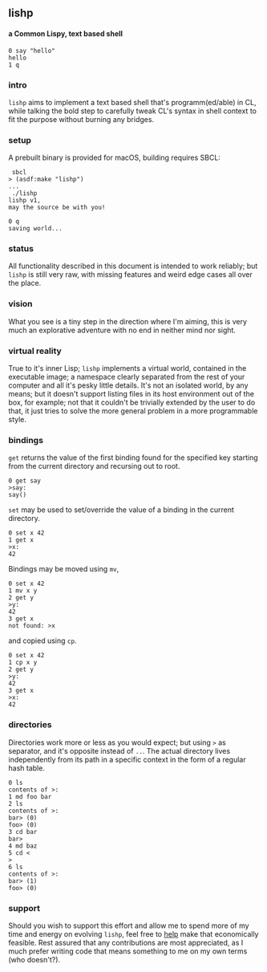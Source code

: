 ## lishp
#### a Common Lispy, text based shell

```
0 say "hello"
hello
1 q
```

### intro
```lishp``` aims to implement a text based shell that's programm(ed/able) in CL, while talking the bold step to carefully tweak CL's syntax in shell context to fit the purpose without burning any bridges.

### setup
A prebuilt binary is provided for macOS, building requires SBCL:

```
 sbcl
> (asdf:make "lishp")
...
 ./lishp
lishp v1,
may the source be with you!

0 q
saving world...
```

### status
All functionality described in this document is intended to work reliably; but `lishp` is still very raw, with missing features and weird edge cases all over the place.

### vision
What you see is a tiny step in the direction where I'm aiming, this is very much an explorative adventure with no end in neither mind nor sight.

### virtual reality
True to it's inner Lisp; `lishp` implements a virtual world, contained in the executable image; a namespace clearly separated from the rest of your computer and all it's pesky little details. It's not an isolated world, by any means; but it doesn't support listing files in its host environment out of the box, for example; not that it couldn't be trivially extended by the user to do that, it just tries to solve the more general problem in a more programmable style.

### bindings
`get` returns the value of the first binding found for the specified key starting from the current directory and recursing out to root.

```
0 get say
>say:
say()
```

`set` may be used to set/override the value of a binding in the current directory.

```
0 set x 42
1 get x
>x:
42
```

Bindings may be moved using `mv`,

```
0 set x 42
1 mv x y
2 get y
>y:
42
3 get x
not found: >x
```

and copied using `cp`.

```
0 set x 42
1 cp x y
2 get y
>y:
42
3 get x
>x:
42
```

### directories
Directories work more or less as you would expect; but using `>` as separator, and it's opposite instead of `..`.
The actual directory lives independently from its path in a specific context in the form of a regular hash table.

```
0 ls
contents of >:
1 md foo bar
2 ls
contents of >:
bar> (0)
foo> (0)
3 cd bar
bar>
4 md baz
5 cd <
>
6 ls
contents of >:
bar> (1)
foo> (0)
```

### support
Should you wish to support this effort and allow me to spend more of my time and energy on evolving `lishp`, feel free to [help](https://liberapay.com/andreas7/donate) make that economically feasible. Rest assured that any contributions are most appreciated, as I much prefer writing code that means something to me on my own terms (who doesn't?).